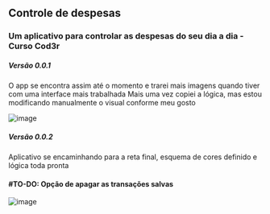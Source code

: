 ## Controle de despesas

### Um aplicativo para controlar as despesas do seu dia a dia - Curso Cod3r 

##### Versão 0.0.1
O app se encontra assim até o momento e trarei mais imagens quando tiver com uma interface mais trabalhada
Mais uma vez copiei a lógica, mas estou modificando manualmente o visual conforme meu gosto 

![image](https://user-images.githubusercontent.com/73318684/148659638-64d67001-c549-47aa-aa53-29b30edccb72.png)

##### Versão 0.0.2
Aplicativo se encaminhando para a reta final, esquema de cores definido e lógica toda pronta  
#### #TO-DO: Opção de apagar as transações salvas 
![image](https://user-images.githubusercontent.com/73318684/148790631-6c41e420-84e9-4659-8739-9cbec3359825.png)


